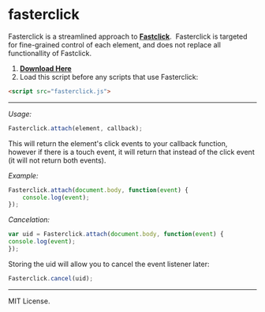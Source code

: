 # fasterclick
Fasterclick is a streamlined approach to **[Fastclick](https://github.com/ftlabs/fastclick)**. &nbsp;Fasterclick is targeted for fine-grained control of each element, and does not replace all functionallity of Fastclick.

1. **[Download Here](https://github.com/jdh11235/fasterclick/releases)**
2. Load this script before any scripts that use Fasterclick:
```html
<script src="fasterclick.js">
```

___

*Usage:*
```javascript
Fasterclick.attach(element, callback);
```

This will return the element's click events to your callback function, however if there is a touch event, it will return that instead of the click event (it will not return both events).

*Example:*
```javascript
Fasterclick.attach(document.body, function(event) {
	console.log(event);
});
```

*Cancelation:*
```javascript
var uid = Fasterclick.attach(document.body, function(event) {
console.log(event);
});
```

Storing the uid will allow you to cancel the event listener later:

```javascript
Fasterclick.cancel(uid);
```

___

MIT License.
